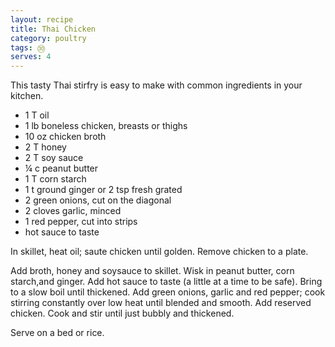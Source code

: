 ```yaml
---
layout: recipe
title: Thai Chicken
category: poultry
tags: ㉚
serves: 4
---
```

This tasty Thai stirfry is easy to make with common ingredients in your kitchen.
- 1 T oil
- 1 lb boneless chicken, breasts or thighs
- 10 oz chicken broth
- 2 T honey
- 2 T soy sauce 
- ¼ c peanut butter
- 1 T corn starch
- 1 t ground ginger or 2 tsp fresh grated
- 2 green onions, cut on the diagonal
- 2 cloves garlic, minced
- 1 red pepper, cut into strips
- hot sauce to taste


In skillet, heat oil; saute chicken until golden.  Remove chicken to a plate.

Add broth, honey and soysauce to skillet. Wisk in peanut butter, corn starch,and ginger. Add hot sauce to taste (a little at a time to be safe). Bring to a slow boil until thickened.  Add green onions, garlic and red pepper; cook stirring constantly over low
heat until blended and smooth. Add reserved chicken. Cook and stir until just bubbly and thickened.

Serve on a bed or rice.
